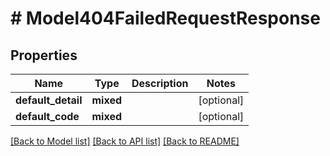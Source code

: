 # # Model404FailedRequestResponse

## Properties

Name | Type | Description | Notes
------------ | ------------- | ------------- | -------------
**default_detail** | **mixed** |  | [optional]
**default_code** | **mixed** |  | [optional]

[[Back to Model list]](../../README.md#models) [[Back to API list]](../../README.md#endpoints) [[Back to README]](../../README.md)
